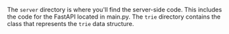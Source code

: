 The `server` directory is where you'll find the server-side code. This includes the code for the FastAPI located in main.py.
The `trie` directory contains the class that represents the `trie` data structure.